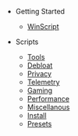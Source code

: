 - Getting Started

  - [WinScript](/)

- Scripts
  - [Tools](tools.md)
  - [Debloat](debloat.md)
  - [Privacy](privacy.md)
  - [Telemetry](telemetry.md)
  - [Gaming](gaming.md)
  - [Performance](performance.md)
  - [Miscellanous](misc.md)
  - [Install](install.md)
  - [Presets](presets.md)
